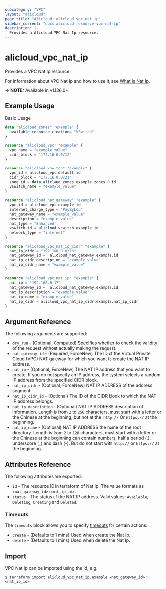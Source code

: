 ```yaml
---
subcategory: "VPC"
layout: "alicloud"
page_title: "Alicloud: alicloud_vpc_nat_ip"
sidebar_current: "docs-alicloud-resource-vpc-nat-ip"
description: |-
  Provides a Alicloud VPC Nat Ip resource.
---
```


# alicloud\_vpc\_nat\_ip

Provides a VPC Nat Ip resource.

For information about VPC Nat Ip and how to use it, see [What is Nat Ip](https://www.alibabacloud.com/help/doc-detail/281976.htm).

-> **NOTE:** Available in v1.136.0+.

## Example Usage

Basic Usage

```terraform
data "alicloud_zones" "example" {
  available_resource_creation= "VSwitch"
}

resource "alicloud_vpc" "example" {
  vpc_name = "example_value"
  cidr_block = "172.16.0.0/12"
}

resource "alicloud_vswitch" "example" {
  vpc_id = alicloud_vpc.default.id
  cidr_block = "172.16.0.0/21"
  zone_id = data.alicloud_zones.example.zones.0.id
  vswitch_name = "example_value"
}

resource "alicloud_nat_gateway" "example" {
  vpc_id = alicloud_vpc.example.id
  internet_charge_type = "PayByLcu"
  nat_gateway_name = "example_value"
  description = "example_value"
  nat_type = "Enhanced"
  vswitch_id = alicloud_vswitch.example.id
  network_type = "internet"
}

resource "alicloud_vpc_nat_ip_cidr" "example" {
  nat_ip_cidr = "192.168.0.0/16"
  nat_gateway_id =  alicloud_nat_gateway.example.id
  nat_ip_cidr_description = "example_value"
  nat_ip_cidr_name = "example_value"
}

resource "alicloud_vpc_nat_ip" "example" {
  nat_ip = "192.168.0.37"
  nat_gateway_id =  alicloud_nat_gateway.example.id
  nat_ip_description = "example_value"
  nat_ip_name = "example_value"
  nat_ip_cidr = alicloud_vpc_nat_ip_cidr.example.nat_ip_cidr
}

```

## Argument Reference

The following arguments are supported:

* `dry_run` - (Optional, Computed) Specifies whether to check the validity of the request without actually making the request.
* `nat_gateway_id` - (Required, ForceNew) The ID of the Virtual Private Cloud (VPC) NAT gateway for which you want to create the NAT IP address.
* `nat_ip` - (Optional, ForceNew) The NAT IP address that you want to create. If you do not specify an IP address, the system selects a random IP address from the specified CIDR block.
* `nat_ip_cidr` - (Optional, ForceNew) NAT IP ADDRESS of the address segment.
* `nat_ip_cidr_id` - (Optional) The ID of the CIDR block to which the NAT IP address belongs.
* `nat_ip_description` - (Optional) NAT IP ADDRESS description of information. Length is from `2` to `256` characters, must start with a letter or the Chinese at the beginning, but not at the` http://` Or `https://` at the beginning.
* `nat_ip_name` - (Optional) NAT IP ADDRESS the name of the root directory. Length is from `2` to `128` characters, must start with a letter or the Chinese at the beginning can contain numbers, half a period (.), underscore (_) and dash (-). But do not start with `http://` or `https://` at the beginning.

## Attributes Reference

The following attributes are exported:

* `id` - The resource ID in terraform of Nat Ip. The value formats as `<nat_gateway_id>:<nat_ip_id>`.
* `status` - The status of the NAT IP address. Valid values: `Available`, `Deleting`, `Creating` and `Deleted`. 

### Timeouts

The `timeouts` block allows you to specify [timeouts](https://www.terraform.io/docs/configuration-0-11/resources.html#timeouts) for certain actions:

* `create` - (Defaults to 1 mins) Used when create the Nat Ip.
* `delete` - (Defaults to 1 mins) Used when delete the Nat Ip.

## Import

VPC Nat Ip can be imported using the id, e.g.

```
$ terraform import alicloud_vpc_nat_ip.example <nat_gateway_id>:<nat_ip_id>
```